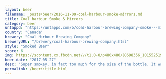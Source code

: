 ```yaml
---
layout: beer
filename: _posts/beer/2016-11-09-coal-harbour-smoke-mirrors.md
title: Coal harbour Smoke & Mirrors
category: beer
untappd: "https://untappd.com/b/coal-harbour-brewing-company-smoke---mirrors-imperial-smoked-ale/193925"
country: "Canada"
brewery: "Coal Harbour Brewing Company"
breweryURL: "/brewery/coal-harbour-brewing-company.html"
style: "Smoked Beer"
score: 6
img: https://scontent.xx.fbcdn.net/v/t1.0-0/p480x480/18698356_10155251934348745_2428067561899796215_n.jpg?oh=e36d80a4f581ca8cea2e326438e4af29&oe=5AE2F739
beer-date: "2017-05-27"
desc: "Super smokey, in fact too much for the size of the bottle. It was smooth otherwise so there wasn't much to cover the smokiness"
permalink: /beer/:title.html
---
```

